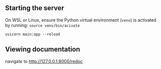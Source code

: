 ## Starting the server

On WSL or Linux, ensure the Python virtual environment (`venv`) is activated by running: `source venv/bin/acivate`

`uvicorn main:app --reload`

## Viewing documentation

navigate to http://127.0.0.1:8000/redoc
